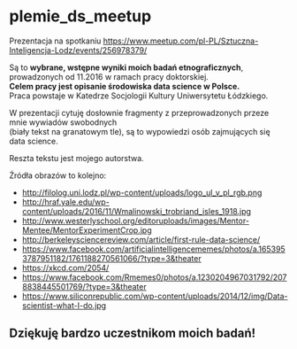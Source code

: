 # plemie_ds_meetup

Prezentacja na spotkaniu https://www.meetup.com/pl-PL/Sztuczna-Inteligencja-Lodz/events/256978379/

Są to **wybrane, wstępne wyniki moich badań etnograficznych**, prowadzonych od 11.2016 w ramach pracy doktorskiej.  
**Celem pracy jest opisanie środowiska data science w Polsce.**  
Praca powstaje w Katedrze Socjologii Kultury Uniwersytetu Łódzkiego.

W prezentacji cytuję dosłownie fragmenty z przeprowadzonych przeze mnie wywiadów swobodnych  
(biały tekst na granatowym tle), są to wypowiedzi osób zajmujących się data science.

Reszta tekstu jest mojego autorstwa.

Źródła obrazów to kolejno:
* http://filolog.uni.lodz.pl/wp-content/uploads/logo_ul_v_pl_rgb.png
* http://hraf.yale.edu/wp-content/uploads/2016/11/Wmalinowski_trobriand_isles_1918.jpg
* http://www.westerlyschool.org/editoruploads/images/Mentor-Mentee/MentorExperimentCrop.jpg
* http://berkeleysciencereview.com/article/first-rule-data-science/
* https://www.facebook.com/artificialintelligencememes/photos/a.1653953787951182/1761188270561066/?type=3&theater
* https://xkcd.com/2054/
* https://www.facebook.com/Rmemes0/photos/a.1230204967031792/2078838445501769/?type=3&theater
* https://www.siliconrepublic.com/wp-content/uploads/2014/12/img/Data-scientist-what-I-do.jpg

## Dziękuję bardzo uczestnikom moich badań!
